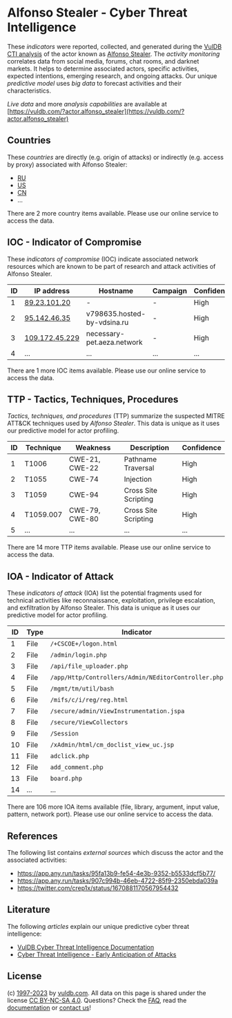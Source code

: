 # Alfonso Stealer - Cyber Threat Intelligence

These _indicators_ were reported, collected, and generated during the [VulDB CTI analysis](https://vuldb.com/?kb.cti) of the actor known as [Alfonso Stealer](https://vuldb.com/?actor.alfonso_stealer). The _activity monitoring_ correlates data from social media, forums, chat rooms, and darknet markets. It helps to determine associated actors, specific activities, expected intentions, emerging research, and ongoing attacks. Our unique _predictive model_ uses _big data_ to forecast activities and their characteristics.

_Live data_ and more _analysis capabilities_ are available at [https://vuldb.com/?actor.alfonso_stealer](https://vuldb.com/?actor.alfonso_stealer)

## Countries

These _countries_ are directly (e.g. origin of attacks) or indirectly (e.g. access by proxy) associated with Alfonso Stealer:

* [RU](https://vuldb.com/?country.ru)
* [US](https://vuldb.com/?country.us)
* [CN](https://vuldb.com/?country.cn)
* ...

There are 2 more country items available. Please use our online service to access the data.

## IOC - Indicator of Compromise

These _indicators of compromise_ (IOC) indicate associated network resources which are known to be part of research and attack activities of Alfonso Stealer.

ID | IP address | Hostname | Campaign | Confidence
-- | ---------- | -------- | -------- | ----------
1 | [89.23.101.20](https://vuldb.com/?ip.89.23.101.20) | - | - | High
2 | [95.142.46.35](https://vuldb.com/?ip.95.142.46.35) | v798635.hosted-by-vdsina.ru | - | High
3 | [109.172.45.229](https://vuldb.com/?ip.109.172.45.229) | necessary-pet.aeza.network | - | High
4 | ... | ... | ... | ...

There are 1 more IOC items available. Please use our online service to access the data.

## TTP - Tactics, Techniques, Procedures

_Tactics, techniques, and procedures_ (TTP) summarize the suspected MITRE ATT&CK techniques used by _Alfonso Stealer_. This data is unique as it uses our predictive model for actor profiling.

ID | Technique | Weakness | Description | Confidence
-- | --------- | -------- | ----------- | ----------
1 | T1006 | CWE-21, CWE-22 | Pathname Traversal | High
2 | T1055 | CWE-74 | Injection | High
3 | T1059 | CWE-94 | Cross Site Scripting | High
4 | T1059.007 | CWE-79, CWE-80 | Cross Site Scripting | High
5 | ... | ... | ... | ...

There are 14 more TTP items available. Please use our online service to access the data.

## IOA - Indicator of Attack

These _indicators of attack_ (IOA) list the potential fragments used for technical activities like reconnaissance, exploitation, privilege escalation, and exfiltration by Alfonso Stealer. This data is unique as it uses our predictive model for actor profiling.

ID | Type | Indicator | Confidence
-- | ---- | --------- | ----------
1 | File | `/+CSCOE+/logon.html` | High
2 | File | `/admin/login.php` | High
3 | File | `/api/file_uploader.php` | High
4 | File | `/app/Http/Controllers/Admin/NEditorController.php` | High
5 | File | `/mgmt/tm/util/bash` | High
6 | File | `/mifs/c/i/reg/reg.html` | High
7 | File | `/secure/admin/ViewInstrumentation.jspa` | High
8 | File | `/secure/ViewCollectors` | High
9 | File | `/Session` | Medium
10 | File | `/xAdmin/html/cm_doclist_view_uc.jsp` | High
11 | File | `adclick.php` | Medium
12 | File | `add_comment.php` | High
13 | File | `board.php` | Medium
14 | ... | ... | ...

There are 106 more IOA items available (file, library, argument, input value, pattern, network port). Please use our online service to access the data.

## References

The following list contains _external sources_ which discuss the actor and the associated activities:

* https://app.any.run/tasks/95fa13b9-fe54-4e3b-9352-b5533dcf5b77/
* https://app.any.run/tasks/907c994b-46eb-4722-85f9-2350ebda039a
* https://twitter.com/crep1x/status/1670881170567954432

## Literature

The following _articles_ explain our unique predictive cyber threat intelligence:

* [VulDB Cyber Threat Intelligence Documentation](https://vuldb.com/?kb.cti)
* [Cyber Threat Intelligence - Early Anticipation of Attacks](https://www.scip.ch/en/?labs.20201022)

## License

(c) [1997-2023](https://vuldb.com/?kb.changelog) by [vuldb.com](https://vuldb.com/?kb.about). All data on this page is shared under the license [CC BY-NC-SA 4.0](https://creativecommons.org/licenses/by-nc-sa/4.0/). Questions? Check the [FAQ](https://vuldb.com/?kb.faq), read the [documentation](https://vuldb.com/?kb) or [contact us](https://vuldb.com/?contact)!

